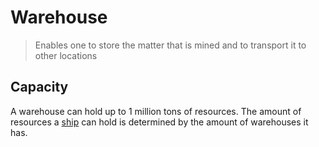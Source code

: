 # Warehouse

> Enables one to store the matter that is mined and to transport it to other
> locations

## Capacity

A warehouse can hold up to 1 million tons of resources. The amount of resources
a [ship](doc/ship.md) can hold is determined by the amount of warehouses it
has.
